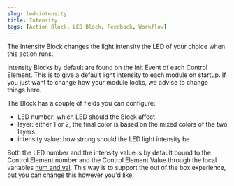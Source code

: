```yaml
---
slug: led-intensity
title: Intensity
tags: [Action Block, LED Block, Feedback, Workflow]
---
```


The Intensity Block changes the light intensity the LED of your choice when this action runs.

Intensity Blocks by default are found on the Init Event of each Control Element. This is to give a default light intensity to each module on startup. If you just want to change how your module looks, we advise to change things here.

The Block has a couple of fields you can configure:
- LED number: which LED should the Block affect
- layer: either 1 or 2, the final color is based on the mixed colors of the two layers
- intensity value: how strong should the LED light intensity be

Both the LED number and the intensity value is by default bound to the Control Element number and the Control Element Value through the local variables [num and val](../variables/local-variables.md). This way is to support the out of the box experience, but you can change this however you'd like.
